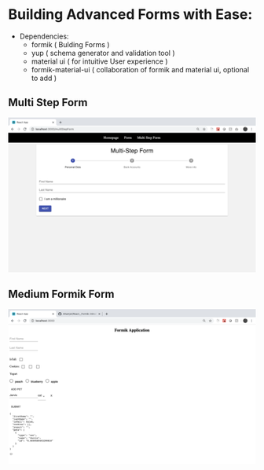 # Building Advanced Forms with Ease:

- Dependencies:
  - formik ( Bulding Forms )
  - yup ( schema generator and validation tool )
  - material ui ( for intuitive User experience )
  - formik-material-ui ( collaboration of formik and material ui, optional to add )

## Multi Step Form

![Application](./public/multistep.png?raw=true)

## Medium Formik Form

![Application](./public/form.png?raw=true)
